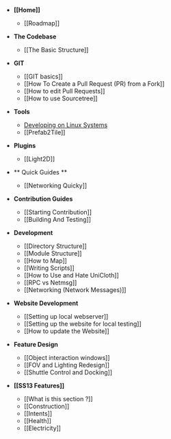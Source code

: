 * **[[Home]]**
    * [[Roadmap]]

* **The Codebase**
    * [[The Basic Structure]]

* **GIT**
    * [[GIT basics]]
    * [[How To Create a Pull Request (PR) from a Fork]]
    * [[How to edit Pull Requests]]
    * [[How to use Sourcetree]] 

* **Tools**
    * [Developing on Linux Systems](https://github.com/unitystation/unitystation/wiki/Developing-for-UnityStation-on-Unix-Systems-with-the-Unity-Editor-and-JetBrains-Rider)
    * [[Prefab2Tile]]

* **Plugins**
    * [[Light2D]] 

* ** Quick Guides **
    * [[Networking Quicky]]

* **Contribution Guides**
    * [[Starting Contribution]]
    * [[Building And Testing]]

* **Development**
    * [[Directory Structure]]
    * [[Module Structure]]
    * [[How to Map]]
    * [[Writing Scripts]]
    * [[How to Use and Hate UniCloth]]
    * [[RPC vs Netmsg]]
    * [[Networking (Network Messages)]]


* **Website Development**
    * [[Setting up local webserver]]
    * [[Setting up the website for local testing]]
    * [[How to update the Website]]

* **Feature Design**
    * [[Object interaction windows]]
    * [[FOV and Lighting Redesign]]
    * [[Shuttle Control and Docking]]

* **[[SS13 Features]]**
    * [[What is this section ?]]
    * [[Construction]]
    * [[Intents]]
    * [[Health]]
    * [[Electricity]]